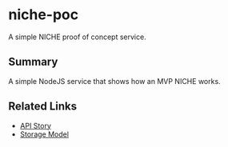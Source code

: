 # niche-poc

A simple NICHE proof of concept service.

## Summary
A simple NodeJS service that shows how an MVP NICHE works.

## Related Links

 * [API Story](assets/api-story.md)
 * [Storage Model](assets/storage-model.md)




